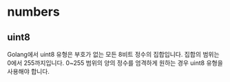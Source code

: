 # numbers

## uint8

Golang에서 uint8 유형은 부호가 없는 모든 8비트 정수의 집합입니다.
집합의 범위는 0에서 255까지입니다.
0~255 범위의 양의 정수를 엄격하게 원하는 경우 uint8 유형을 사용해야 합니다.
